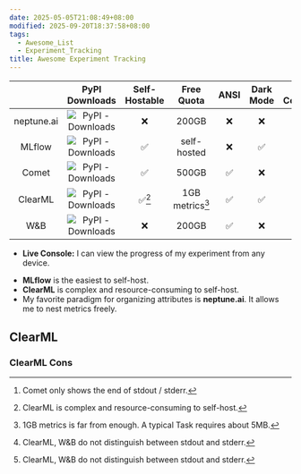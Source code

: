 ```yaml
---
date: 2025-05-05T21:08:49+08:00
modified: 2025-09-20T18:37:58+08:00
tags:
  - Awesome_List
  - Experiment_Tracking
title: Awesome Experiment Tracking
---
```


|            |                          PyPI Downloads                           | Self-Hostable |   Free Quota    | ANSI | Dark Mode | Live Console | Metadata | Uncommitted Changes | Artifacts | Nested Metric |
| :--------: | :---------------------------------------------------------------: | :-----------: | :-------------: | :--: | :-------: | :----------: | :------: | :-----------------: | :-------: | :-----------: |
| neptune.ai | ![PyPI - Downloads](https://img.shields.io/pypi/dm/neptune-scale) |      ❌       |      200GB      |  ❌  |    ❌     |      ✅      |    ✅    |         ✅          |    ✅     |      ✅       |
|   MLflow   |    ![PyPI - Downloads](https://img.shields.io/pypi/dm/mlflow)     |      ✅       |   self-hosted   |  ❌  |    ✅     |      ❌      |    ✅    |         ❌          |    ✅     |      ✅       |
|   Comet    |   ![PyPI - Downloads](https://img.shields.io/pypi/dm/comet-ml)    |      ✅       |      500GB      |  ✅  |    ❌     |    ⚠️[^1]    |    ✅    |         ✅          |    ✅     |      ✅       |
|  ClearML   |    ![PyPI - Downloads](https://img.shields.io/pypi/dm/clearml)    |    ✅[^2]     | 1GB metrics[^3] |  ✅  |    ✅     |    ✅[^4]    |    ✅    |         ✅          |    ✅     |      ✅       |
|    W&B     |     ![PyPI - Downloads](https://img.shields.io/pypi/dm/wandb)     |      ❌       |      200GB      |  ✅  |    ❌     |    ✅[^4]    |    ❌    |         ❌          |    ✅     |      ✅       |

- **Live Console:** I can view the progress of my experiment from any device.

[^1]: Comet only shows the end of stdout / stderr.

[^2]: ClearML is complex and resource-consuming to self-host.

[^3]: 1GB metrics is far from enough. A typical Task requires about 5MB.

[^4]: ClearML, W&B do not distinguish between stdout and stderr.

- **MLflow** is the easiest to self-host.
- **ClearML** is complex and resource-consuming to self-host.
- My favorite paradigm for organizing attributes is **neptune.ai**. It allows me to nest metrics freely.

## ClearML

### ClearML Cons
